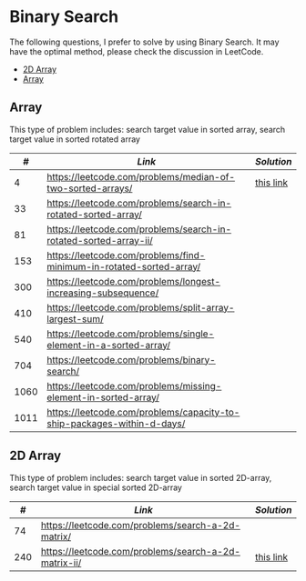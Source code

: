 # Binary Search

The following questions, I prefer to solve by using Binary Search. It may have the optimal method, please check the discussion in LeetCode.

* [2D Array](##2D-Array)
* [Array](##Array)

## Array

This type of problem includes: search target value in sorted array, search target value in sorted rotated array

| *#* | *Link* | *Solution* |
| ---- | --------------------------------- | --------------------------------- |
| 4 | https://leetcode.com/problems/median-of-two-sorted-arrays/ | [this link](../practice/solution/0004_median_of_two_sorted_arrays.py)|
| 33 | https://leetcode.com/problems/search-in-rotated-sorted-array/ | |
| 81 | https://leetcode.com/problems/search-in-rotated-sorted-array-ii/ | |
| 153 | https://leetcode.com/problems/find-minimum-in-rotated-sorted-array/ | |
| 300 | https://leetcode.com/problems/longest-increasing-subsequence/ | |
| 410 | https://leetcode.com/problems/split-array-largest-sum/ | |
| 540 | https://leetcode.com/problems/single-element-in-a-sorted-array/ | |
| 704 | https://leetcode.com/problems/binary-search/ | |
| 1060 | https://leetcode.com/problems/missing-element-in-sorted-array/ | |
| 1011 | https://leetcode.com/problems/capacity-to-ship-packages-within-d-days/ | |

## 2D Array

This type of problem includes: search target value in sorted 2D-array, search target value in special sorted 2D-array

| *#* | *Link* | *Solution* |
| ---- | --------------------------------- | --------------------------------- |
| 74 | https://leetcode.com/problems/search-a-2d-matrix/ | |
| 240 | https://leetcode.com/problems/search-a-2d-matrix-ii/ | [this link](../practice/solution/0240_search_a_2d_matrix_ii.py)|